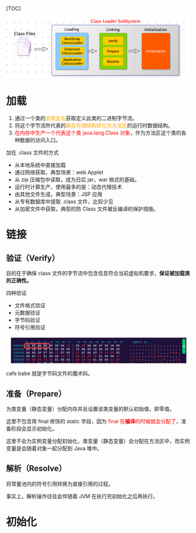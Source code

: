 [TOC]

![](../../../images/java/screenshot-20221118-112451.png)



# 加载

1. 通过一个类的<font color=orange>全限定名</font>获取定义此类的二进制字节流。
2. 将这个字节流所代表的<font color=orange>静态存储结构转化为方法区</font>的运行时数据结构。
3. <font color=red>在内存中生产一个代表这个类 java.lang.Class 对象</font>，作为方法区这个类的各种数据的访问入口。



加在 .class 文件的方式

- 从本地系统中直接加载
- 通过网络获取，典型场景：web Applet
- 从 zip 压缩包中读取，成为日后 jar，war 格式的基础。
- 运行时计算生产，使用最多的是：动态代理技术
- 由其他文件生成，典型场景：JSP 应用
- 从专有数据库中提取 .class 文件，比较少见
- 从加密文件中获取，典型的防 Class 文件被反编译的保护措施。

# 链接

## 验证（Verify）

目的在于确保 class 文件的字节流中包含信息符合当前虚拟机要求，**保证被加载类的正确性。**

四种验证

- 文件格式验证
- 元数据验证
- 字节码验证
- 符号引用验证

![](../../../images/java/screenshot-20221118-221813.png)

cafe babe 就是字节码文件的魔术码。



## 准备（Prepare）

为类变量（静态变量）分配内存并且设置该类变量的默认初始值，即零值。

这里不包含用 final 修饰的 static 字段，因为 <font color=red>final 在**编译**的时候就会分配了</font>，准备阶段会显示初始化。

这里不会为实例变量分配初始化，类变量（静态变量）会分配在方法区中，而实例变量是会随着对象一起分配到 Java 堆中。



## 解析（Resolve）

将常量池内的符号引用转换为直接引用的过程。

事实上，解析操作往往会伴随着 JVM 在执行完初始化之后再执行。







# 初始化

